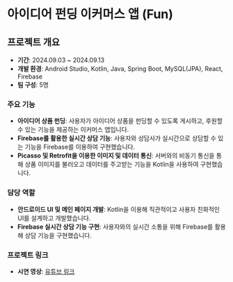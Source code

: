 # 아이디어 펀딩 이커머스 앱 (Fun)

## 프로젝트 개요
- **기간**: 2024.09.03 ~ 2024.09.13
- **개발 환경**: Android Studio, Kotlin, Java, Spring Boot, MySQL(JPA), React, Firebase
- **팀 구성**: 5명

### 주요 기능
- **아이디어 상품 펀딩**: 사용자가 아이디어 상품을 펀딩할 수 있도록 게시하고, 후원할 수 있는 기능을 제공하는 이커머스 앱입니다.
- **Firebase를 활용한 실시간 상담 기능**: 사용자와 상담사가 실시간으로 상담할 수 있는 기능을 Firebase를 이용하여 구현했습니다.
- **Picasso 및 Retrofit을 이용한 이미지 및 데이터 통신**: 서버와의 비동기 통신을 통해 상품 이미지를 불러오고 데이터를 주고받는 기능을 Kotlin을 사용하여 구현했습니다.

### 담당 역할
- **안드로이드 UI 및 메인 페이지 개발**: Kotlin을 이용해 직관적이고 사용자 친화적인 UI를 설계하고 개발했습니다.
- **Firebase 실시간 상담 기능 구현**: 사용자와의 실시간 소통을 위해 Firebase를 활용해 상담 기능을 구현했습니다.

### 프로젝트 링크
- **시연 영상**: [유튜브 링크](https://youtu.be/8-oz_nBaQ6I)